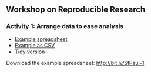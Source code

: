 ## Workshop on Reproducible Research

### Activity 1: Arrange data to ease analysis

- [Example spreadsheet](Activity1.xlsx)
- [Example as CSV](Activity1.csv)
- [Tidy version](Activity1_tidy.csv)


Download the example spreadsheet: <http://bit.ly/StPaul-1>
